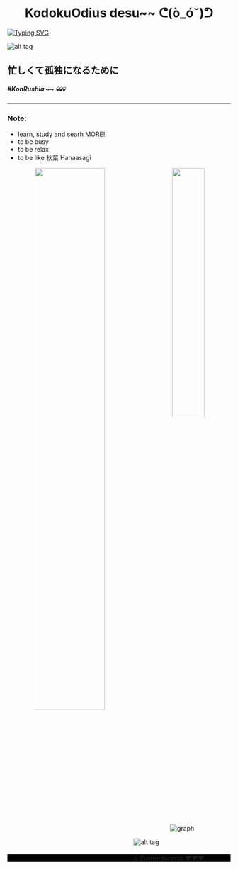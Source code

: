 <h1 align="center"> KodokuOdius desu~~ ᕦ(ò_óˇ)ᕤ </h1>

[![Typing SVG](https://readme-typing-svg.herokuapp.com?color=d90000a5&lines=The+very+fresh+coder)](https://git.io/typing-svg)

![alt tag](https://www.codewars.com/users/KodokuOdius/badges/micro)

<h2> 忙しくて孤独になるために </h2>
<h5> #KonRushia ~~ 💀💀💀 </h5>
<hr>
<h3> Note: </h3>
<ul>
    <li> learn, study and searh MORE! </li>
    <li> to be busy </li>
    <li> to be relax </li>
    <li> to be like 秋葉 Hanaasagi </li>
</ul>

<div align="center" style="margin-top: 5px">

 <img align="left" width="56%" src="https://github-readme-stats.vercel.app/api?username=KodokuOdius&count_private=true&show_icons=true&include_all_commits=true&hide_border=true&card_width=275&card_width=400&bg_color=000000&title_color=d90000a5&text_color=fff">

 <img align="right" width="38%" src="https://cheesits456-readme-stats.vercel.app/api/top-langs?username=KodokuOdius&hide_border=true&layout=compact&card_width=275&card_width=400&bg_color=000000&title_color=d90000a5&text_color=fff">

 ![graph](https://activity-graph.herokuapp.com/graph?username=KodokuOdius&color=ff0000a2&bg_color=000000&hide_border=true&area=true)
</div>

<div>

![alt tag](https://c.tenor.com/21J48OhClU0AAAAC/himawari-furutani.gif)
</div>

<h5 style="background-color: #000000"> > Rushia forever ❤❤❤ </h5>


